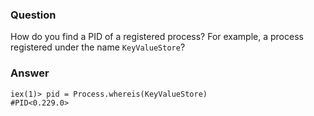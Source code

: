 ### Question
How do you find a PID of a registered process? For example, a process
registered under the name `KeyValueStore`?


### Answer
    iex(1)> pid = Process.whereis(KeyValueStore)
    #PID<0.229.0>


